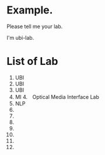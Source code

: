 
# Example. 
Please tell me your lab.

I'm ubi-lab.

# List of Lab
1. UBI  
2. UBI
3.  UBI  
4. MI
4.　Optical Media Interface Lab
4. NLP
5.
6.
7.
8.
9.
10.
11.

